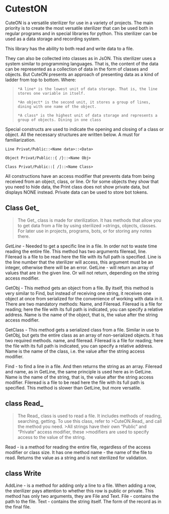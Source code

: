 # CutestON
 CuteON is a versatile sterilizer for use in a variety of projects. The main priority is to create the most versatile sterilizer that can be used both in regular programs and in special libraries for python. This sterilizer can be used as a data storage and recording system.
 
 This library has the ability to both read and write data to a file. 
 
 They can also be collected into classes as in JsON.
This sterilizer uses a system similar to programming languages. That is, the content of the data can be represented as a collection of data in the form of classes and objects. But CuteON presents an approach of presenting data as a kind of ladder from top to bottom. Where:

>`*A line* is the lowest unit of data storage. That is, the line stores one variable in itself.`
>
>`*An object* is the second unit, it stores a group of lines, dining with one name of the object.`
>
>`*A class* is the highest unit of data storage and represents a group of objects. Dining in one class`

 Special constructs are used to indicate the opening and closing of a class or object. All the necessary structures are written below. A must for familiarization.
 
 `Line Privat/Public::<Name data>::<Data>`
 
 `Object Privat/Public::{ /}::<Name Obj>`
 
 `Class Privat/Public::[ /]::<Name Class>`
 
 All constructions have an access modifier that prevents data from being received from an object, class, or line. Or for some objects they show that you need to hide data, the Print class does not show private data, but displays NONE instead. Private data can be used to store bot tokens.
 
## Class Get_
>The Get_ class is made for sterilization. It has methods that allow you to get data from a file by using sterilized >strings, objects, classes. For later use in projects, programs, bots, or for storing any notes there.

 *GetLine* - Needed to get a specific line in a file. In order not to waste time reading the entire file. This method has two arguments fileread, line. Fileread is a file to be read here the file with its full path is specified. Line is the line number that the sterilizer will access, this argument must be an integer, otherwise there will be an error. GetLine - will return an array of values ​​that are in the given line. Or will not return, depending on the string access modifier.

GetObj - This method gets an object from a file. By itself, this method is very similar to Find, but instead of receiving one string, it receives one object at once from serialized for the convenience of working with data in it. There are two mandatory methods: Name, and Fileread. Fileread is a file for reading; here the file with its full path is indicated, you can specify a relative address. Name is the name of the object, that is, the value after the string access modifier.

GetClass - This method gets a serialized class from a file. Similar in use to GetObj, but gets the entire class as an array of non-serialized objects. It has two required methods. name, and fileread. Fileread is a file for reading; here the file with its full path is indicated, you can specify a relative address. Name is the name of the class, i.e. the value after the string access modifier.

Find - to find a line in a file. And then returns the string as an array. Fileread and name, as in GetLine, the same principle is used here as in GetLine. Name is the name of the string, that is, the value after the string access modifier. Fileread is a file to be read here the file with its full path is specified. This method is slower than GetLine, but more versatile.

## class Read_
>The Read_ class is used to read a file. It includes methods of reading, searching, getting. To use this class, refer to >CuteON.Read_ and call the method you need. >All strings have their own “Public” and “Private” access modifier, these >modifiers are used to specify access to the value of the string.

Read - is a method for reading the entire file, regardless of the access modifier or class size. It has one method name - the name of the file to read. Returns the value as a string and is not sterilized for validation.

## class Write

AddLine - is a method for adding only a line to a file. When adding a row, the sterilizer pays attention to whether this row is public or private. This method has only two arguments, they are File and Text. File - contains the path to the file. Text - contains the string itself. The form of the record as in the final file.

